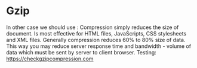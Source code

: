 # Gzip
In other case we should use : Compression simply reduces the size of document. Is most effective for HTML files, JavaScripts, CSS stylesheets and XML files. Generally compression reduces 60% to 80% size of data. This way you may reduce server response time and bandwidth - volume of data which must be sent by server to client browser. Testing: https://checkgzipcompression.com
